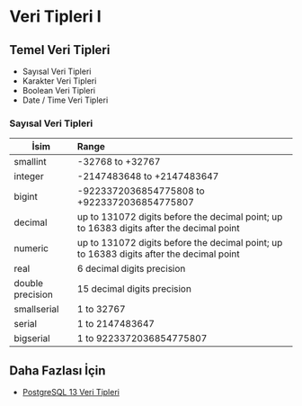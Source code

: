 Veri Tipleri I
======

## Temel Veri Tipleri
- Sayısal Veri Tipleri
- Karakter Veri Tipleri
- Boolean Veri Tipleri
- Date / Time Veri Tipleri

###  Sayısal Veri Tipleri

| İsim        | Range          | 
| ------------- |:-------------|
| smallint      | 	-32768 to +32767 |
| integer      | -2147483648 to +2147483647      |
| bigint | -9223372036854775808 to +9223372036854775807      |
| decimal     | up to 131072 digits before the decimal point; up to 16383 digits after the decimal point      |
| numeric      | up to 131072 digits before the decimal point; up to 16383 digits after the decimal point      | 
| real      | 6 decimal digits precision      |
| double precision      | 15 decimal digits precision      |
| smallserial      | 1 to 32767     |
| serial      | 1 to 2147483647     |
| bigserial     | 1 to 9223372036854775807     |


## Daha Fazlası İçin
- [PostgreSQL 13 Veri Tipleri](https://www.postgresql.org/docs/13/datatype.html)




